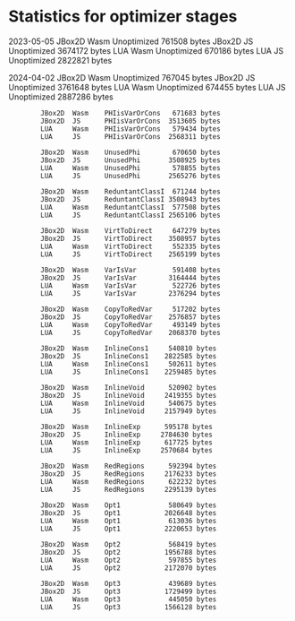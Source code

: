 # Statistics for optimizer stages

2023-05-05  JBox2D  Wasm    Unoptimized      761508 bytes
            JBox2D  JS      Unoptimized     3674172 bytes
            LUA     Wasm    Unoptimized      670186 bytes
            LUA     JS      Unoptimized     2822821 bytes

2024-04-02  JBox2D  Wasm    Unoptimized      767045 bytes
            JBox2D  JS      Unoptimized     3761648 bytes
            LUA     Wasm    Unoptimized      674455 bytes
            LUA     JS      Unoptimized     2887286 bytes

            JBox2D  Wasm    PHIisVarOrCons   671683 bytes
            JBox2D  JS      PHIisVarOrCons  3513605 bytes
            LUA     Wasm    PHIisVarOrCons   579434 bytes
            LUA     JS      PHIisVarOrCons  2568311 bytes

            JBox2D  Wasm    UnusedPhi        670650 bytes
            JBox2D  JS      UnusedPhi       3508925 bytes
            LUA     Wasm    UnusedPhi        578855 bytes
            LUA     JS      UnusedPhi       2565276 bytes

            JBox2D  Wasm    ReduntantClassI  671244 bytes
            JBox2D  JS      ReduntantClassI 3508943 bytes
            LUA     Wasm    ReduntantClassI  577508 bytes
            LUA     JS      ReduntantClassI 2565106 bytes

            JBox2D  Wasm    VirtToDirect     647279 bytes
            JBox2D  JS      VirtToDirect    3508957 bytes
            LUA     Wasm    VirtToDirect     552335 bytes
            LUA     JS      VirtToDirect    2565199 bytes

            JBox2D  Wasm    VarIsVar         591408 bytes
            JBox2D  JS      VarIsVar        3164444 bytes
            LUA     Wasm    VarIsVar         522726 bytes
            LUA     JS      VarIsVar        2376294 bytes

            JBox2D  Wasm    CopyToRedVar     517202 bytes
            JBox2D  JS      CopyToRedVar    2576857 bytes
            LUA     Wasm    CopyToRedVar     493149 bytes
            LUA     JS      CopyToRedVar    2068370 bytes

            JBox2D  Wasm    InlineCons1     540810 bytes
            JBox2D  JS      InlineCons1    2822585 bytes
            LUA     Wasm    InlineCons1     502611 bytes
            LUA     JS      InlineCons1    2259485 bytes

            JBox2D  Wasm    InlineVoid      520902 bytes
            JBox2D  JS      InlineVoid     2419355 bytes
            LUA     Wasm    InlineVoid      540675 bytes
            LUA     JS      InlineVoid     2157949 bytes

            JBox2D  Wasm    InlineExp      595178 bytes
            JBox2D  JS      InlineExp     2784630 bytes
            LUA     Wasm    InlineExp      617725 bytes
            LUA     JS      InlineExp     2570684 bytes

            JBox2D  Wasm    RedRegions      592394 bytes
            JBox2D  JS      RedRegions     2176233 bytes
            LUA     Wasm    RedRegions      622232 bytes
            LUA     JS      RedRegions     2295139 bytes
        
            JBox2D  Wasm    Opt1            580649 bytes
            JBox2D  JS      Opt1           2026648 bytes
            LUA     Wasm    Opt1            613036 bytes
            LUA     JS      Opt1           2220653 bytes

            JBox2D  Wasm    Opt2            568419 bytes
            JBox2D  JS      Opt2           1956788 bytes
            LUA     Wasm    Opt2            597855 bytes
            LUA     JS      Opt2           2172070 bytes

            JBox2D  Wasm    Opt3            439689 bytes
            JBox2D  JS      Opt3           1729499 bytes
            LUA     Wasm    Opt3            445050 bytes
            LUA     JS      Opt3           1566128 bytes
